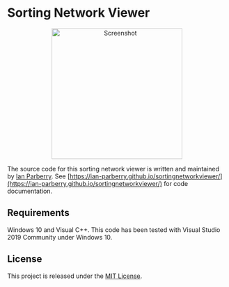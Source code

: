 # Sorting Network Viewer

<p align="center">
  <img src="WinVerifyAndDraw/Doxygen/Images/ss.png" width="300" title="Screenshot">
</p>

The source code for this sorting network viewer is written and maintained by
[Ian Parberry](http://ianparberry.com). See 
[https://ian-parberry.github.io/sortingnetworkviewer/](https://ian-parberry.github.io/sortingnetworkviewer/)
for code documentation.

## Requirements

Windows 10 and Visual C++.
This code has been tested with Visual Studio 2019 Community under Windows 10.

## License

This project is released under the
[MIT License](https://github.com/Ian-Parberry/sortingnetworkviewer/blob/master/LICENSE).